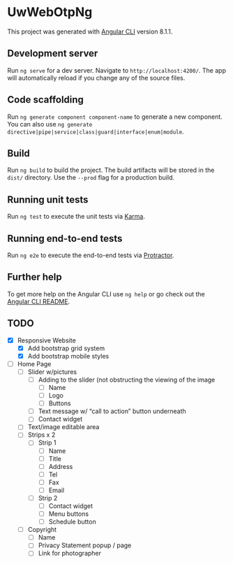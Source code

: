 
# UwWebOtpNg

This project was generated with [Angular CLI](https://github.com/angular/angular-cli) version 8.1.1.

## Development server

Run `ng serve` for a dev server. Navigate to `http://localhost:4200/`. The app will automatically reload if you change any of the source files.

## Code scaffolding

Run `ng generate component component-name` to generate a new component. You can also use `ng generate directive|pipe|service|class|guard|interface|enum|module`.

## Build

Run `ng build` to build the project. The build artifacts will be stored in the `dist/` directory. Use the `--prod` flag for a production build.

## Running unit tests

Run `ng test` to execute the unit tests via [Karma](https://karma-runner.github.io).

## Running end-to-end tests

Run `ng e2e` to execute the end-to-end tests via [Protractor](http://www.protractortest.org/).

## Further help

To get more help on the Angular CLI use `ng help` or go check out the [Angular CLI README](https://github.com/angular/angular-cli/blob/master/README.md).


## TODO
- [x] Responsive Website
    - [x] Add bootstrap grid system 
    - [x] Add bootstrap mobile styles
- [ ] Home Page
    - [ ] Slider w/pictures
        - [ ] Adding to the slider (not obstructing the viewing of the image
            - [ ] Name
            - [ ] Logo
            - [ ] Buttons
        - [ ] Text message w/ “call to action” button underneath
        - [ ] Contact widget
    - [ ] Text/image editable area
    - [ ] Strips x 2
        - [ ] Strip 1
            - [ ] Name
            - [ ] Title
            - [ ] Address 
            - [ ] Tel 
            - [ ] Fax
            - [ ] Email
        - [ ] Strip 2
            - [ ] Contact widget
            - [ ] Menu buttons
            - [ ] Schedule button
    - [ ] Copyright
        - [ ] Name
        - [ ] Privacy Statement popup / page
        - [ ] Link for photographer
